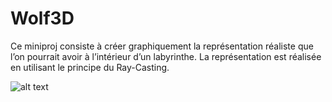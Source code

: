 # Wolf3D
Ce miniproj consiste à créer graphiquement la représentation réaliste que l’on pourrait avoir à l’intérieur d’un labyrinthe. La représentation est réalisée en utilisant le principe du Ray-Casting.


![alt text](https://github.com/wax42/Wolf3D/screens/Screen.png)
